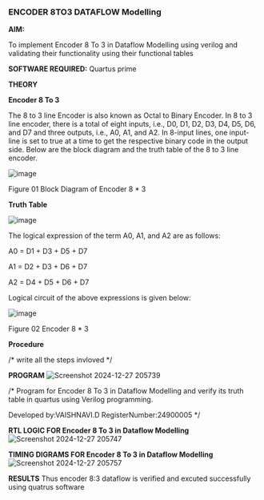 ### ENCODER 8TO3 DATAFLOW Modelling

**AIM:**

To implement  Encoder 8 To 3 in Dataflow Modelling using verilog and validating their functionality using their functional tables

**SOFTWARE REQUIRED:** Quartus prime

**THEORY**

**Encoder 8 To 3**

The 8 to 3 line Encoder is also known as Octal to Binary Encoder. In 8 to 3 line encoder, there is a total of eight inputs, i.e., D0, D1, D2, D3, D4, D5, D6, and D7 and three outputs, i.e., A0, A1, and A2. In 8-input lines, one input-line is set to true at a time to get the respective binary code in the output side. Below are the block diagram and the truth table of the 8 to 3 line encoder.

![image](https://github.com/naavaneetha/ENCODER8TO3DATAFLOW/assets/154305477/0bc242c1-eb9e-4c47-afe5-30428470efc3)

Figure 01  Block Diagram of Encoder 8 * 3

**Truth Table**

![image](https://github.com/naavaneetha/ENCODER8TO3DATAFLOW/assets/154305477/35496b14-ae6e-4cd1-9abd-d6736b576575)

The logical expression of the term A0, A1, and A2 are as follows:

A0 = D1 + D3 + D5 + D7

A1 = D2 + D3 + D6 + D7

A2 = D4 + D5 + D6 + D7

Logical circuit of the above expressions is given below:

![image](https://github.com/naavaneetha/ENCODER8TO3DATAFLOW/assets/154305477/95acaee6-c873-4c75-89eb-ef09fb158053)

Figure 02  Encoder 8 * 3

**Procedure**

/* write all the steps invloved */

**PROGRAM**
![Screenshot 2024-12-27 205739](https://github.com/user-attachments/assets/9987a1ce-d218-4b14-8118-50879526335d)

/* Program for Encoder 8 To 3 in Dataflow Modelling and verify its truth table in quartus using Verilog programming. 

Developed by:VAISHNAVI.D RegisterNumber:24900005
*/

**RTL LOGIC FOR Encoder 8 To 3 in Dataflow Modelling**
![Screenshot 2024-12-27 205747](https://github.com/user-attachments/assets/8236dd57-da5a-4d0b-a57b-07bfec78a9f0)

**TIMING DIGRAMS FOR Encoder 8 To 3 in Dataflow Modelling**
![Screenshot 2024-12-27 205757](https://github.com/user-attachments/assets/74c96fa2-8821-4bb3-a158-1fdc0ca84413)

**RESULTS**
Thus encoder 8:3 dataflow is verified and excuted successfully using quatrus software



